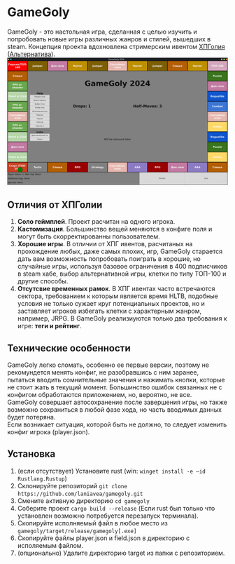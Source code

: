 # GameGoly

GameGoly - это настольная игра, сделанная с целью изучить и попробовать новые игры различных жанров и стилей, вышедших в steam. Концепция проекта вдохновлена стримерским ивентом [ХПГолия](https://docs.google.com/spreadsheets/d/e/2PACX-1vQE3NOLPo4WjgT2gu_F-ezS9n2teaFMAcEFTV3GBSaUiqPl--g1g54UPrnqUopyi1xljhQYjuCVPQkQ/pubhtml#) ([Альтернатива](https://rodich.ru/hpgoly)).
![Пример поля](static/img/start_field.jpg)

## Отличия от ХПГолии

1) **Соло геймплей**. Проект расчитан на одного игрока.
2) **Кастомизация**. Большинство вещей меняются в конфиге поля и могут быть скорректированны пользователем.
3) **Хорошие игры**. В отличии от ХПГ ивентов, расчитаных на прохождение любых, даже самых плохих, игр, GameGoly старается дать вам возможность попробовать поиграть в хорошие, но случайные игры, используя базовое ограничения в 400 подписчиков в steam хабе, выбор альтернативной игры, клетки по типу ТОП-100 и другие способы.
4) **Отсутсвие временных рамок**. В ХПГ ивентах часто встречаются сектора, требованием к которым является время HLTB, подобные условия не только сужает круг потенциальных проектов, но и заставляет игроков избегать клетки с характерным жанром, например, JRPG. В GameGoly реализиуются только два требования к игре: **теги и рейтинг**.

## Технические особенности
GameGoly легко сломать, особенно ее первые версии, поэтому не рекомундется менять конфиг, не разобравшись с ним заранее, пытаться вводить сомнительные значения и нажимать кнопки, которые не стоит жать в текущий момент. Большинство ошибок связанных не с конфигом обработаются приложением, но, вероятно, не все.<br>
GameGoly совершает автосохранение после завершения игры, но также возможно сохраниться в любой фазе хода, но часть вводимых данных будет потеряна.<br>
Если возникает ситуация, которой быть не должно, то следует изменить конфиг игрока (player.json).

## Установка
1) (если отсутствует) Установите rust (win: ```winget install -e —id Rustlang.Rustup```)
2) Склонируйте репозиторий ```git clone https://github.com/laniavea/gamegoly.git```
3) Смените активную директорию ```cd gamegoly```
4) Соберите проект ```cargo build --release``` (Если rust был только что установлен возможно потребуется перезапуск терминала).
5) Скопируйте исполняемый файл в любое место из ```gamegoly/target/release/gamegoly[.exe]```
6) Скопируйте файлы player.json и field.json в директорию с исполяемым файлом.
7) (опционально) Удалите директорию target из папки с репозиторием.
